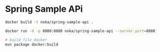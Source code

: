 # Spring Sample APi

```bash
docker build -t noka/spring-sample-api .

docker run -d -p 8080:8080 noka/spring-sample-api --server.port=8080
```


```bash
# build file docker
mvn package docker:build
```